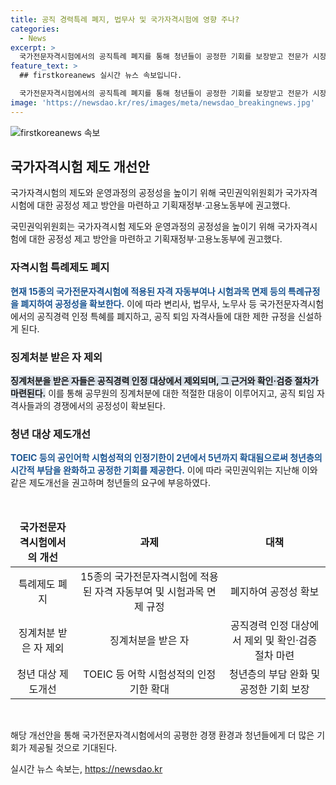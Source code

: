 ```yaml
---
title: 공직 경력특례 폐지, 법무사 및 국가자격시험에 영향 주나?
categories:
  - News
excerpt: >
  국가전문자격시험에서의 공직특례 폐지를 통해 청년들이 공정한 기회를 보장받고 전문가 시장에 활발하게 진입할 수 있게 되었다. 이로써 공직경력 특례를 폐지하고, 과도한 특례규정을 정비하는 등의 방안이 마련되었다. 국민권익위원회는 청년세대의 공정사회 실현을 위해 계속해서 제도를 개선해 나갈 예정이라고 밝혔다. (출처: 정책브리핑)
feature_text: >
  ## firstkoreanews 실시간 뉴스 속보입니다.

  국가전문자격시험에서의 공직특례 폐지를 통해 청년들이 공정한 기회를 보장받고 전문가 시장에 활발하게 진입할 수 있게 되었다. 이로써 공직경력 특례를 폐지하고, 과도한 특례규정을 정비하는 등의 방안이 마련되었다. 국민권익위원회는 청년세대의 공정사회 실현을 위해 계속해서 제도를 개선해 나갈 예정이라고 밝혔다. (출처: 정책브리핑)
image: 'https://newsdao.kr/res/images/meta/newsdao_breakingnews.jpg'
---
```


<p><img src="https://newsdao.kr/res/images/meta/newsdao_breakingnews.jpg" alt="firstkoreanews 속보" /></p>

<h2 data-ke-size="size26">국가자격시험 제도 개선안</h2>

<p>국가자격시험의 제도와 운영과정의 공정성을 높이기 위해 국민권익위원회가 국가자격시험에 대한 공정성 제고 방안을 마련하고 기획재정부·고용노동부에 권고했다.</p>

<p data-ke-size="size16">국민권익위원회는 국가자격시험 제도와 운영과정의 공정성을 높이기 위해 국가자격시험에 대한 공정성 제고 방안을 마련하고 기획재정부·고용노동부에 권고했다.</p>

<h3>자격시험 특례제도 폐지</h3>

<p><b><span style="color: #1a5490;">현재 15종의 국가전문자격시험에 적용된 자격 자동부여나 시험과목 면제 등의 특례규정을 폐지하여 공정성을 확보한다.</span></b>
이에 따라 변리사, 법무사, 노무사 등 국가전문자격시험에서의 공직경력 인정 특혜를 폐지하고, 공직 퇴임 자격사들에 대한 제한 규정을 신설하게 된다.</p>

<h3>징계처분 받은 자 제외</h3>

<p><b><span style="background-color: #21538527;">징계처분을 받은 자들은 공직경력 인정 대상에서 제외되며, 그 근거와 확인·검증 절차가 마련된다.</span></b>
이를 통해 공무원의 징계처분에 대한 적절한 대응이 이루어지고, 공직 퇴임 자격사들과의 경쟁에서의 공정성이 확보된다.</p>

<h3>청년 대상 제도개선</h3>

<p><b><span style="color: #1a5490;">TOEIC 등의 공인어학 시험성적의 인정기한이 2년에서 5년까지 확대됨으로써 청년층의 시간적 부담을 완화하고 공정한 기회를 제공한다.</span></b>
이에 따라 국민권익위는 지난해 이와 같은 제도개선을 권고하며 청년들의 요구에 부응하였다.</p>

<p data-ke-size="size16">&nbsp;</p>

<table>
<thead>
<tr>
<td style="text-align: center;"><b>국가전문자격시험에서의 개선</b></td>
<td style="text-align: center;"><b>과제</b></td>
<td style="text-align: center;"><b>대책</b></td>
</tr>
</thead>
<tbody>
<tr>
<td style="text-align: center;">특례제도 폐지</td>
<td style="text-align: center;">15종의 국가전문자격시험에 적용된 자격 자동부여 및 시험과목 면제 규정</td>
<td style="text-align: center;">폐지하여 공정성 확보</td>
</tr>
<tr>
<td style="text-align: center;">징계처분 받은 자 제외</td>
<td style="text-align: center;">징계처분을 받은 자</td>
<td style="text-align: center;">공직경력 인정 대상에서 제외 및 확인·검증 절차 마련</td>
</tr>
<tr>
<td style="text-align: center;">청년 대상 제도개선</td>
<td style="text-align: center;">TOEIC 등 어학 시험성적의 인정기한 확대</td>
<td style="text-align: center;">청년층의 부담 완화 및 공정한 기회 보장</td>
</tr>
</tbody>
</table>

<p data-ke-size="size16">&nbsp;</p>

<p>해당 개선안을 통해 국가전문자격시험에서의 공평한 경쟁 환경과 청년들에게 더 많은 기회가 제공될 것으로 기대된다.</p>
실시간 뉴스 속보는, <a href="https://newsdao.kr" rel="dofollow">https://newsdao.kr</a>


